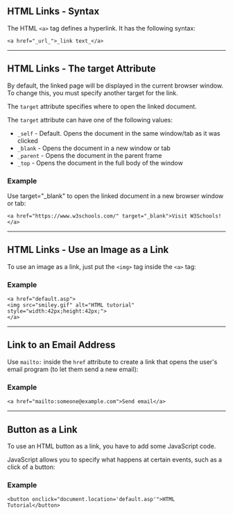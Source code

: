 ## HTML Links - Syntax

The HTML `<a>` tag defines a hyperlink. It has the following syntax:

```
<a href="_url_">_link text_</a>
```

---
## HTML Links - The target Attribute

By default, the linked page will be displayed in the current browser window. To change this, you must specify another target for the link.

The `target` attribute specifies where to open the linked document.

The `target` attribute can have one of the following values:

- `_self` - Default. Opens the document in the same window/tab as it was clicked
- `_blank` - Opens the document in a new window or tab
- `_parent` - Opens the document in the parent frame
- `_top` - Opens the document in the full body of the window

### Example

Use target="_blank" to open the linked document in a new browser window or tab:

```
<a href="https://www.w3schools.com/" target="_blank">Visit W3Schools!</a>
```

---

## HTML Links - Use an Image as a Link

To use an image as a link, just put the `<img>` tag inside the `<a>` tag:

### Example

```
<a href="default.asp">  
<img src="smiley.gif" alt="HTML tutorial" style="width:42px;height:42px;">  
</a>
```
---

## Link to an Email Address

Use `mailto:` inside the `href` attribute to create a link that opens the user's email program (to let them send a new email):

### Example

```
<a href="mailto:someone@example.com">Send email</a>
```

---
## Button as a Link

To use an HTML button as a link, you have to add some JavaScript code.

JavaScript allows you to specify what happens at certain events, such as a click of a button:

### Example

```
<button onclick="document.location='default.asp'">HTML Tutorial</button>
```


